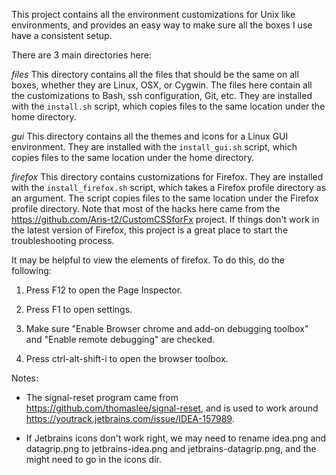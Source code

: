 This project contains all the environment customizations for Unix like environments, and provides
an easy way to make sure all the boxes I use have a consistent setup.

There are 3 main directories here:

*files*
This directory contains all the files that should be the same on all boxes, whether they are Linux,
OSX, or Cygwin.  The files here contain all the customizations to Bash, ssh configuration, Git, etc.
They are installed with the `install.sh` script, which copies files to the same location under the
home directory.

*gui*
This directory contains all the themes and icons for a Linux GUI environment.  They are installed
with the `install_gui.sh` script, which copies files to the same location under the home directory.

*firefox*
This directory contains customizations for Firefox.  They are installed with the
`install_firefox.sh` script, which takes a Firefox profile directory as an argument. The script
copies files to the same location under the Firefox profile directory.  Note that most of the hacks
here came from the https://github.com/Aris-t2/CustomCSSforFx project.  If things don't work in the
latest version of Firefox, this project is a great place to start the troubleshooting process.

It may be helpful to view the elements of firefox.  To do this, do the following:
1. Press F12 to open the Page Inspector.

2. Press F1 to open settings.

3. Make sure "Enable Browser chrome and add-on debugging toolbox" and "Enable remote debugging" are
  checked.

4. Press ctrl-alt-shift-i to open the browser toolbox.

Notes:
- The signal-reset program came from https://github.com/thomaslee/signal-reset, and is used to work
  around https://youtrack.jetbrains.com/issue/IDEA-157989.

- If Jetbrains icons don't work right, we may need to rename idea.png and datagrip.png to
  jetbrains-idea.png and jetbrains-datagrip.png, and the might need to go in the icons dir.
